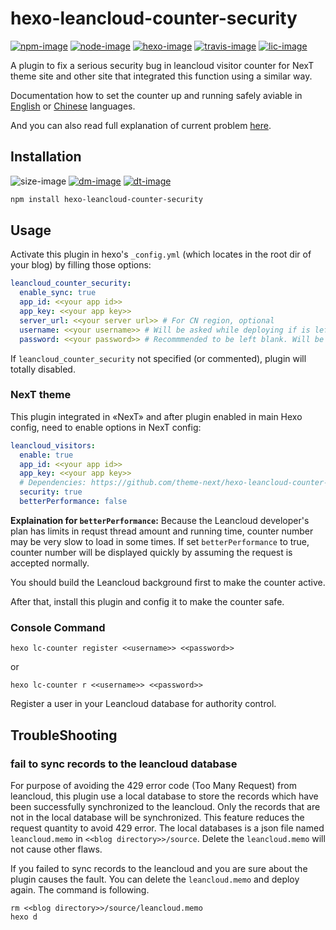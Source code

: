 # hexo-leancloud-counter-security

[![npm-image]][npm-url]
[![node-image]][node-url]
[![hexo-image]][hexo-url]
[![travis-image]][travis-url]
[![lic-image]](LICENSE)

A plugin to fix a serious security bug in leancloud visitor counter for NexT theme site and other site that integrated this function using a similar way.

Documentation how to set the counter up and running safely aviable in [English](https://github.com/theme-next/hexo-theme-next/blob/master/docs/LEANCLOUD-COUNTER-SECURITY.md) or [Chinese](https://github.com/theme-next/hexo-theme-next/blob/master/docs/zh-CN/LEANCLOUD-COUNTER-SECURITY.md) languages.

And you can also read full explanation of current problem [here](https://leaferx.online/2018/02/11/lc-security/).

## Installation

![size-image]
[![dm-image]][npm-url]
[![dt-image]][npm-url]

```bash
npm install hexo-leancloud-counter-security
```

## Usage

Activate this plugin in hexo's `_config.yml` (which locates in the root dir of your blog) by filling those options:
```yml
leancloud_counter_security:
  enable_sync: true
  app_id: <<your app id>>
  app_key: <<your app key>>
  server_url: <<your server url>> # For CN region, optional
  username: <<your username>> # Will be asked while deploying if is left blank
  password: <<your password>> # Recommmended to be left blank. Will be asked while deploying if is left blank
```
If `leancloud_counter_security` not specified (or commented), plugin will totally disabled.

### NexT theme

This plugin integrated in «NexT» and after plugin enabled in main Hexo config, need to enable options in NexT config:
```yml
leancloud_visitors:
  enable: true
  app_id: <<your app id>>
  app_key: <<your app key>>
  # Dependencies: https://github.com/theme-next/hexo-leancloud-counter-security
  security: true
  betterPerformance: false
```

**Explaination for `betterPerformance`:**
Because the Leancloud developer's plan has limits in requst thread amount and running time, counter number may be very slow to load in some times. If set `betterPerformance` to true, counter number will be displayed quickly by assuming the request is accepted normally.

You should build the Leancloud background first to make the counter active.

After that, install this plugin and config it to make the counter safe.

### Console Command

```
hexo lc-counter register <<username>> <<password>>
```
or
```
hexo lc-counter r <<username>> <<password>>
```
Register a user in your Leancloud database for authority control.

## TroubleShooting

### fail to sync records to the leancloud database

For purpose of avoiding the 429 error code (Too Many Request) from leancloud, this plugin use a local database to store the records which have been successfully synchronized to the leancloud. Only the records that are not in the local database will be synchronized. This feature reduces the request quantity to avoid 429 error. The local databases is a json file named `leancloud.memo` in `<<blog directory>>/source`. Delete the `leancloud.memo` will not cause other flaws.

If you failed to sync records to the leancloud and you are sure about the plugin causes the fault. You can delete the `leancloud.memo` and deploy again. The command is following.

```
rm <<blog directory>>/source/leancloud.memo
hexo d
```

[npm-image]: https://img.shields.io/npm/v/hexo-leancloud-counter-security?style=flat-square
[node-image]: https://img.shields.io/node/v/hexo-leancloud-counter-security?style=flat-square
[hexo-image]: https://img.shields.io/badge/hexo-%3E%3D%203.0-blue?style=flat-square
[travis-image]: https://img.shields.io/travis/theme-next/hexo-leancloud-counter-security/master?style=flat-square
[lic-image]: https://img.shields.io/npm/l/hexo-leancloud-counter-security?style=flat-square

[size-image]: https://img.shields.io/github/languages/code-size/theme-next/hexo-leancloud-counter-security?style=flat-square
[dm-image]: https://img.shields.io/npm/dm/hexo-leancloud-counter-security?style=flat-square
[dt-image]: https://img.shields.io/npm/dt/hexo-leancloud-counter-security?style=flat-square

[npm-url]: https://www.npmjs.com/package/hexo-leancloud-counter-security
[node-url]: https://nodejs.org/en/download/releases
[hexo-url]: https://hexo.io
[travis-url]: https://travis-ci.org/theme-next/hexo-leancloud-counter-security?branch=master
